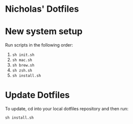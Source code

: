# Nicholas' Dotfiles

# New system setup

Run scripts in the following order:

1. `sh init.sh`
2. `sh mac.sh`
3. `sh brew.sh`
4. `sh zsh.sh`
5. `sh install.sh`

# Update Dotfiles

To update, cd into your local dotfiles repository and then run:

```
sh install.sh
```
